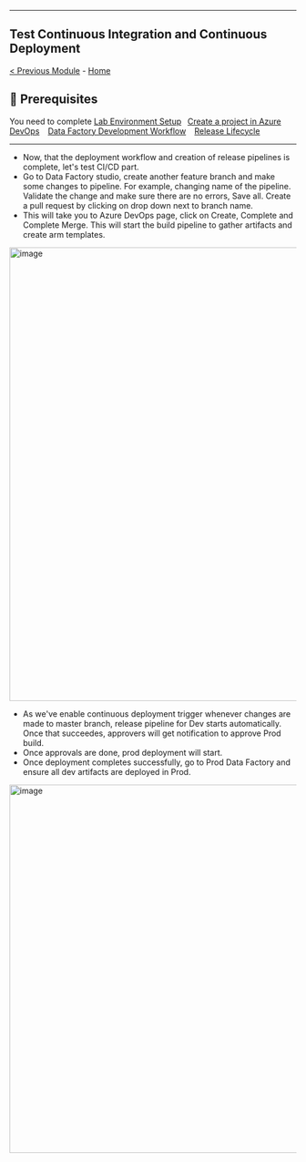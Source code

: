 ------------------------------------------------------------------------------------------------------------------------------------------------------------
**Test Continuous Integration and Continuous Deployment**
------------------------------------------------------------------------------------------------------------------------------------------------------------
[< Previous Module](module04.md) - [Home](https://github.com/swmannepalli/Azure-Data-Factory-CI-CD)

🤔 Prerequisites
---------------------------------------------------------------------------------------------------------------------------------------------------------

You need to complete [Lab Environment Setup](module00.md)&ensp;  [Create a project in Azure DevOps](module01.md) &ensp;  [Data Factory Development Workflow](module02.md)  &ensp; [Release Lifecycle](module03.md)

---------------------------------------------------------------------------------------------------------------------------------------------------------

+ Now, that the deployment workflow and creation of release pipelines is complete, let's test CI/CD part.
+ Go to Data Factory studio, create another feature branch and make some changes to pipeline. For example, changing name of the pipeline. Validate the change and make sure there are no errors, Save all. Create a pull request by clicking on drop down next to branch name.
+ This will take you to Azure DevOps page, click on Create, Complete and Complete Merge. This will start the build pipeline to gather artifacts and create arm templates.

<img width="797" alt="image" src="https://user-images.githubusercontent.com/84516667/198489443-741d9cfc-a508-45e1-ae38-299192bc9b17.png">

+ As we've enable continuous deployment trigger whenever changes are made to master branch, release pipeline for Dev starts automatically. Once that succeedes, approvers will get notification to approve Prod build.
+ Once approvals are done, prod deployment will start.
+ Once deployment completes successfully, go to Prod Data Factory and ensure all dev artifacts are deployed in Prod.

<img width="647" alt="image" src="https://user-images.githubusercontent.com/84516667/198491298-8714bb9e-6712-455d-95fb-09078e11fa95.png">


